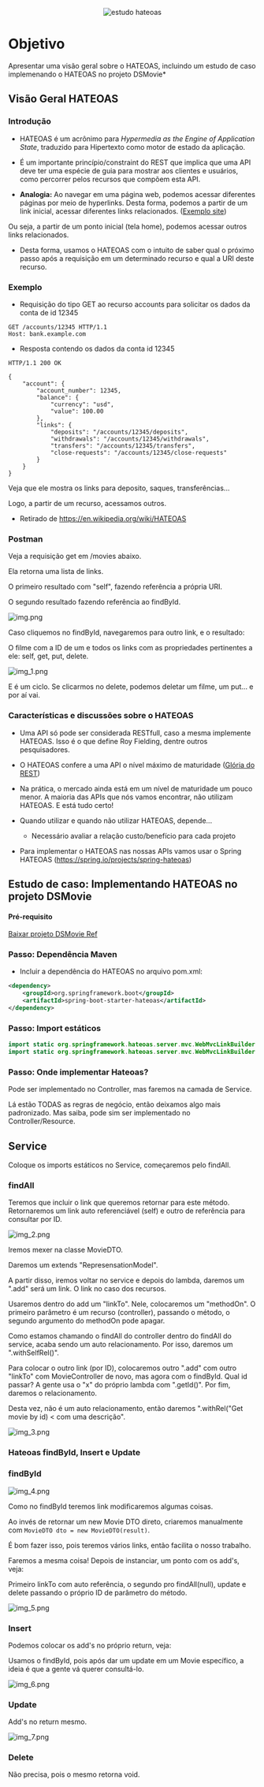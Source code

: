 <p align="center">
  <img src="https://img.shields.io/static/v1?label=Spring Essential - Dev Superior&message=Estudo Hateoas&color=8257E5&labelColor=000000" alt="estudo hateoas" />
</p>

# Objetivo

Apresentar uma visão geral sobre o HATEOAS, incluindo um estudo de caso implemenando o HATEOAS no projeto DSMovie*

## Visão Geral HATEOAS

### Introdução

- HATEOAS é um acrônimo para *Hypermedia as the Engine of Application State*, traduzido para Hipertexto como motor de estado da aplicação.


- É um importante princípio/constraint do REST que implica que uma API deve ter uma espécie de guia para mostrar aos clientes e usuários, como percorrer pelos recursos que compõem esta API.


- **Analogia:** Ao navegar em uma página web, podemos acessar diferentes páginas por meio de hyperlinks. Desta forma, podemos a partir de um link inicial, acessar diferentes links relacionados. ([Exemplo site](https://www.companhiadasletras.com.br/))

Ou seja, a partir de um ponto inicial (tela home), podemos acessar outros links relacionados.

- Desta forma, usamos o HATEOAS com o intuito de saber qual o próximo passo após a requisição em um determinado recurso e qual a URI deste recurso.

### Exemplo

- Requisição do tipo GET ao recurso accounts para solicitar os dados da conta de id 12345

```http
GET /accounts/12345 HTTP/1.1
Host: bank.example.com
```

- Resposta contendo os dados da conta id 12345

```http
HTTP/1.1 200 OK

{
    "account": {
        "account_number": 12345,
        "balance": {
            "currency": "usd",
            "value": 100.00
        },
        "links": {
            "deposits": "/accounts/12345/deposits",
            "withdrawals": "/accounts/12345/withdrawals",
            "transfers": "/accounts/12345/transfers",
            "close-requests": "/accounts/12345/close-requests"
        }
    }
}
```
Veja que ele mostra os links para deposito, saques, transferências...

Logo, a partir de um recurso, acessamos outros.

* Retirado de https://en.wikipedia.org/wiki/HATEOAS

### Postman

Veja a requisição get em /movies abaixo.

Ela retorna uma lista de links.

O primeiro resultado com "self", fazendo referência a própria URI.

O segundo resultado fazendo referência ao findById.

![img.png](img.png)

Caso cliquemos no findById, navegaremos para outro link, e o resultado:

O filme com a ID de um e todos os links com as propriedades pertinentes a ele: self, get, put, delete.

![img_1.png](img_1.png)

E é um ciclo. Se clicarmos no delete, podemos deletar um filme, um put... e por aí vai.

### Características e discussões sobre o HATEOAS

- Uma API só pode ser considerada RESTfull, caso a mesma implemente HATEOAS. Isso é o que define Roy Fielding, dentre outros pesquisadores.

- O HATEOAS confere a uma API o nível máximo de maturidade ([Glória do REST](https://martinfowler.com/articles/richardsonMaturityModel.html))

- Na prática, o mercado ainda está em um nível de maturidade um pouco menor. A maioria das APIs que nós vamos encontrar, não utilizam HATEOAS. E está tudo certo!

- Quando utilizar e quando não utilizar HATEOAS, depende...
    - Necessário avaliar a relação custo/benefício para cada projeto
    
- Para implementar o HATEOAS nas nossas APIs vamos usar o Spring HATEOAS (https://spring.io/projects/spring-hateoas)

## Estudo de caso: Implementando HATEOAS no projeto DSMovie

#### Pré-requisito

[Baixar projeto DSMovie Ref](https://github.com/devsuperior/dsmovie-ref)

### Passo: Dependência Maven

- Incluir a dependência do HATEOAS no arquivo pom.xml:

```xml
<dependency>
    <groupId>org.springframework.boot</groupId>
	<artifactId>spring-boot-starter-hateoas</artifactId>
</dependency>
```

### Passo: Import estáticos

```java
import static org.springframework.hateoas.server.mvc.WebMvcLinkBuilder.linkTo;
import static org.springframework.hateoas.server.mvc.WebMvcLinkBuilder.methodOn;
```

### Passo: Onde implementar Hateoas?

Pode ser implementado no Controller, mas faremos na camada de Service.

Lá estão TODAS as regras de negócio, então deixamos algo mais padronizado. Mas saiba, pode sim ser implementado no
Controller/Resource.

## Service

Coloque os imports estáticos no Service, começaremos pelo findAll.

### findAll

Teremos que incluir o link que queremos retornar para este método. Retornaremos um link auto referenciável (self) e outro
de referência para consultar por ID.

![img_2.png](img_2.png)

Iremos mexer na classe MovieDTO.

Daremos um extends "RepresensationModel<MovieDTO>".

A partir disso, iremos voltar no service e depois do lambda, daremos um ".add" será um link. O link no caso dos recursos.

Usaremos dentro do add um "linkTo". Nele, colocaremos um "methodOn". O primeiro parâmetro é um recurso (controller),
passando o método, o segundo argumento do methodOn pode apagar.

Como estamos chamando o findAll do controller dentro do findAll do service, acaba sendo um auto relacionamento. Por isso,
daremos um ".withSelfRel()".

Para colocar o outro link (por ID), colocaremos outro ".add" com outro "linkTo" com MovieController de novo, mas agora
com o findById. Qual id passar? A gente usa o "x" do próprio lambda com ".getId()". Por fim, daremos o relacionamento.

Desta vez, não é um auto relacionamento, então daremos ".withRel("Get movie by id) < com uma descrição".

![img_3.png](img_3.png)

### Hateoas findById, Insert e Update

### findById

![img_4.png](img_4.png)

Como no findById teremos link modificaremos algumas coisas.

Ao invés de retornar um new Movie DTO direto, criaremos manualmente com ``MovieDTO dto = new MovieDTO(result)``.

É bom fazer isso, pois teremos vários links, então facilita o nosso trabalho.

Faremos a mesma coisa! Depois de instanciar, um ponto com os add's, veja:

Primeiro linkTo com auto referência, o segundo pro findAll(null), update e delete passando o próprio ID de parâmetro
do método.

![img_5.png](img_5.png)

### Insert

Podemos colocar os add's no próprio return, veja:

Usamos o findById, pois após dar um update em um Movie específico, a ideia é que a gente vá querer consultá-lo.

![img_6.png](img_6.png)

### Update

Add's no return mesmo.

![img_7.png](img_7.png)

### Delete 

Não precisa, pois o mesmo retorna void.
